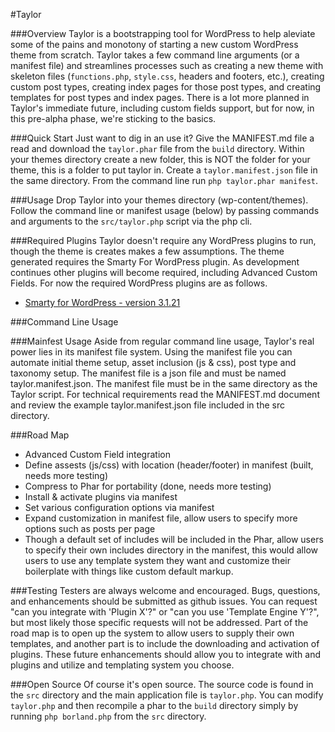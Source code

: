 #Taylor

###Overview
Taylor is a bootstrapping tool for WordPress to help aleviate some of the pains and monotony of starting a new custom WordPress theme from scratch. Taylor takes a few command line arguments (or a manifest file) and streamlines processes such as creating a new theme with skeleton files (`functions.php`, `style.css`, headers and footers, etc.), creating custom post types, creating index pages for those post types, and creating templates for post types and index pages. There is a lot more planned in Taylor's immediate future, including custom fields support, but for now, in this pre-alpha phase, we're sticking to the basics.

###Quick Start
Just want to dig in an use it? Give the MANIFEST.md file a read and download the `taylor.phar` file from the `build` directory. Within your themes directory create a new folder, this is NOT the folder for your theme, this is a folder to put taylor in. Create a `taylor.manifest.json` file in the same directory. From the command line run `php taylor.phar manifest`.

###Usage
Drop Taylor into your themes directory (wp-content/themes). Follow the command line or manifest usage (below) by passing commands and arguments to the `src/taylor.php` script via the php cli.

###Required Plugins
Taylor doesn't require any WordPress plugins to run, though the theme is creates makes a few assumptions. The theme generated requires the Smarty For WordPress plugin. As development continues other plugins will become required, including Advanced Custom Fields. For now the required WordPress plugins are as follows.
* [Smarty for WordPress - version 3.1.21](https://wordpress.org/plugins/smarty-for-wordpress/)

###Command Line Usage

###Mainfest Usage
Aside from regular command line usage, Taylor's real power lies in its manifest file system. Using the manifest file you can automate initial theme setup, asset inclusion (js & css), post type and taxonomy setup. The manifest file is a json file and must be named taylor.manifest.json. The manifest file must be in the same directory as the Taylor script. For technical requirements read the MANIFEST.md document and review the example taylor.manifest.json file included in the src directory.

###Road Map

* Advanced Custom Field integration
* Define assests (js/css) with location (header/footer) in manifest (built, needs more testing)
* Compress to Phar for portability (done, needs more testing)
* Install & activate plugins via manifest
* Set various configuration options via manifest
* Expand customization in manifest file, allow users to specify more options such as posts per page
* Though a default set of includes will be included in the Phar, allow users to specify their own includes directory in the manifest, this would allow users to use any template system they want and customize their boilerplate with things like custom default markup.

###Testing
Testers are always welcome and encouraged. Bugs, questions, and enhancements should be submitted as github issues. You can request "can you integrate with 'Plugin X'?" or "can you use 'Template Engine Y'?", but most likely those specific requests will not be addressed. Part of the road map is to open up the system to allow users to supply their own templates, and another part is to include the downloading and activation of plugins. These future enhancements should allow you to integrate with and plugins and utilize and templating system you choose.

###Open Source
Of course it's open source. The source code is found in the `src` directory and the main application file is `taylor.php`. You can modify `taylor.php` and then recompile a phar to the `build` directory simply by running `php borland.php` from the `src` directory.